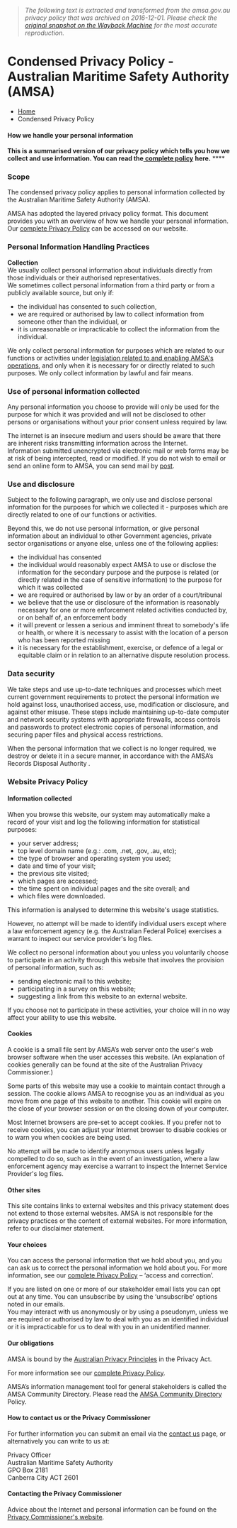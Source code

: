 > *The following text is extracted and transformed from the amsa.gov.au privacy policy that was archived on 2016-12-01. Please check the [original snapshot on the Wayback Machine](https://web.archive.org/web/20161201083004id_/http%3A//amsa.gov.au/privacy) for the most accurate reproduction.*

# Condensed Privacy Policy - Australian Maritime Safety Authority (AMSA)

  * [Home](https://web.archive.org/)
  * Condensed Privacy Policy



#### How we handle your personal information

**This is a summarised version of our privacy policy which tells you how we collect and use information. You can read the**[ **complete policy**](https://web.archive.org/privacy/complete-privacy-policy/index.asp) **here.** ****

### Scope

The condensed privacy policy applies to personal information collected by the Australian Maritime Safety Authority (AMSA).

AMSA has adopted the layered privacy policy format. This document provides you with an overview of how we handle your personal information. Our [complete Privacy Policy](https://web.archive.org/privacy/complete-privacy-policy/index.asp "Links to the Australian Maritime Safety Authority complete Privacy Policy") can be accessed on our website. 

### Personal Information Handling Practices

**Collection**  
We usually collect personal information about individuals directly from those individuals or their authorised representatives.  
We sometimes collect personal information from a third party or from a publicly available source, but only if:

  * the individual has consented to such collection, 
  * we are required or authorised by law to collect information from someone other than the individual, or
  * it is unreasonable or impracticable to collect the information from the individual. 



We only collect personal information for purposes which are related to our functions or activities under [legislation related to and enabling AMSA's operations](https://web.archive.org/about-amsa/corporate-information/legislation/index.asp "Links to the Australian Maritime Safety Authority legislation related to and enabling our operations"), and only when it is necessary for or directly related to such purposes. We only collect information by lawful and fair means. 

### Use of personal information collected

Any personal information you choose to provide will only be used for the purpose for which it was provided and will not be disclosed to other persons or organisations without your prior consent unless required by law.  


The internet is an insecure medium and users should be aware that there are inherent risks transmitting information across the Internet.  
Information submitted unencrypted via electronic mail or web forms may be at risk of being intercepted, read or modified. If you do not wish to email or send an online form to AMSA, you can send mail by [post](https://web.archive.org/about-amsa/organisational-structure/amsa-offices/index.asp "Links to a list of the Australian Maritime Safety Authority offices webpage").

### Use and disclosure

Subject to the following paragraph, we only use and disclose personal information for the purposes for which we collected it - purposes which are directly related to one of our functions or activities.  


Beyond this, we do not use personal information, or give personal information about an individual to other Government agencies, private sector organisations or anyone else, unless one of the following applies:

  * the individual has consented
  * the individual would reasonably expect AMSA to use or disclose the information for the secondary purpose and the purpose is related (or directly related in the case of sensitive information) to the purpose for which it was collected
  * we are required or authorised by law or by an order of a court/tribunal
  * we believe that the use or disclosure of the information is reasonably necessary for one or more enforcement related activities conducted by, or on behalf of, an enforcement body
  * it will prevent or lessen a serious and imminent threat to somebody's life or health, or where it is necessary to assist with the location of a person who has been reported missing
  * it is necessary for the establishment, exercise, or defence of a legal or equitable claim or in relation to an alternative dispute resolution process.



### Data security

We take steps and use up-to-date techniques and processes which meet current government requirements to protect the personal information we hold against loss, unauthorised access, use, modification or disclosure, and against other misuse. These steps include maintaining up-to-date computer and network security systems with appropriate firewalls, access controls and passwords to protect electronic copies of personal information, and securing paper files and physical access restrictions.  


When the personal information that we collect is no longer required, we destroy or delete it in a secure manner, in accordance with the AMSA’s Records Disposal Authority _._

### Website Privacy Policy

#### Information collected

When you browse this website, our system may automatically make a record of your visit and log the following information for statistical purposes: 

  * your server address;
  * top level domain name (e.g.: .com, .net, .gov, .au, etc);
  * the type of browser and operating system you used;
  * date and time of your visit;
  * the previous site visited;
  * which pages are accessed;
  * the time spent on individual pages and the site overall; and
  * which files were downloaded.



This information is analysed to determine this website's usage statistics.  


However, no attempt will be made to identify individual users except where a law enforcement agency (e.g. the Australian Federal Police) exercises a warrant to inspect our service provider's log files.  


We collect no personal information about you unless you voluntarily choose to participate in an activity through this website that involves the provision of personal information, such as:

  * sending electronic mail to this website;
  * participating in a survey on this website;
  * suggesting a link from this website to an external website.



If you choose not to participate in these activities, your choice will in no way affect your ability to use this website.  


#### Cookies  


A cookie is a small file sent by AMSA’s web server onto the user's web browser software when the user accesses this website. (An explanation of cookies generally can be found at the site of the Australian Privacy Commissioner.)  


Some parts of this website may use a cookie to maintain contact through a session. The cookie allows AMSA to recognise you as an individual as you move from one page of this website to another. This cookie will expire on the close of your browser session or on the closing down of your computer.  


Most Internet browsers are pre-set to accept cookies. If you prefer not to receive cookies, you can adjust your Internet browser to disable cookies or to warn you when cookies are being used.  


No attempt will be made to identify anonymous users unless legally compelled to do so, such as in the event of an investigation, where a law enforcement agency may exercise a warrant to inspect the Internet Service Provider's log files.   


#### Other sites  


This site contains links to external websites and this privacy statement does not extend to those external websites. AMSA is not responsible for the privacy practices or the content of external websites. For more information, refer to our disclaimer statement.

#### Your choices

You can access the personal information that we hold about you, and you can ask us to correct the personal information we hold about you. For more information, see our [complete Privacy Policy](https://web.archive.org/privacy/complete-privacy-policy/index.asp "Links to the Australian Maritime Safety Authprity complete Privacy Policy") – ‘access and correction’.   


If you are listed on one or more of our stakeholder email lists you can opt out at any time. You can unsubscribe by using the ‘unsubscribe’ options noted in our emails.   
You may interact with us anonymously or by using a pseudonym, unless we are required or authorised by law to deal with you as an identified individual or it is impracticable for us to deal with you in an unidentified manner. 

#### Our obligations

AMSA is bound by the [Australian Privacy Principles](http://www.oaic.gov.au/privacy/privacy-resources/privacy-fact-sheets/other/privacy-fact-sheet-17-australian-privacy-principles) in the Privacy Act.   


For more information see our [complete Privacy Policy](https://web.archive.org/privacy/complete-privacy-policy/index.asp).  


AMSA’s information management tool for general stakeholders is called the AMSA Community Directory. Please read the [AMSA Community Directory](https://web.archive.org/privacy/documents/privacy-policy-acd.pdf "ACD policy pdf") Policy.

#### How to contact us or the Privacy Commissioner

For further information you can submit an email via the [contact us](https://web.archive.org/contact-us/index.asp) page, or alternatively you can write to us at:   


Privacy Officer  
Australian Maritime Safety Authority  
GPO Box 2181  
Canberra City ACT 2601  


#### Contacting the Privacy Commissioner  


Advice about the Internet and personal information can be found on the [Privacy Commissioner's website](http://www.privacy.gov.au/).
